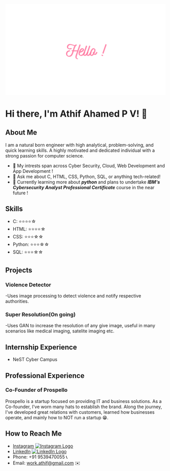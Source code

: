 ![Alt Text](https://github.com/athif-work/aboutMe/blob/main/gf.gif)


# Hi there, I'm Athif Ahamed P V! 👋

## About Me
I am a natural born engineer with high analytical, problem-solving, and quick learning skills. A highly motivated and dedicated individual with a strong passion for computer science.

- 🌱 My intrests span across Cyber Security, Cloud, Web Development and App Development !
- 💬 Ask me about C, HTML, CSS, Python, SQL, or anything tech-related!
- 📖 Currently learning more about ***python*** and plans to undertake ***IBM's Cybersecurity Analyst Professional Certificate*** course in the near future !


## Skills
- C: ⭐️⭐️⭐️⭐️☆
- HTML: ⭐️⭐️⭐️⭐️☆
- CSS: ⭐️⭐️⭐️☆☆
- Python: ⭐️⭐️⭐️☆☆
- SQL: ⭐️⭐️⭐️☆☆


## Projects
### Violence Detector
-Uses image processing to detect violence and notify respective authorities.
### Super Resolution(On going)
-Uses GAN to increase the resolution of any give image, useful in many scenarios like medical imaging, satelite imaging etc.


## Internship Experience
- NeST Cyber Campus

## Professional Experience
### Co-Founder of Prospello
Prospello is a startup focused on providing IT and business solutions. As a Co-founder, I've worn many hats to establish the brand. Along the journey, I've developed great relations with customers, learned how businesses operate, and mainly how to NOT run a startup 😁.


## How to Reach Me

- [Instagram](https://www.instagram.com/athif_ahmd/) [<img src="https://upload.wikimedia.org/wikipedia/commons/thumb/a/a5/Instagram_icon.png/600px-Instagram_icon.png" alt="Instagram Logo" width="20"/>](https://www.instagram.com/athif_ahmd/) 
- [LinkedIn](https://www.linkedin.com/in/athif2002/) [<img src="https://upload.wikimedia.org/wikipedia/commons/thumb/c/ca/LinkedIn_logo_initials.png/768px-LinkedIn_logo_initials.png" alt="LinkedIn Logo" width="20"/>](https://www.linkedin.com/in/athif2002/)
- Phone: +91 9539470055 📞
- Email: work.athif@gmail.com ✉️
